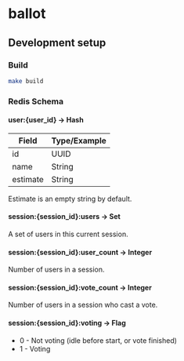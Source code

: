 # ballot

## Development setup

### Build
```bash
make build
```

### Redis Schema

#### user:{user_id} -> Hash 

| Field    | Type/Example          |
|----------|-----------------------|
| id       | UUID                  |
| name     | String                |
| estimate | String                |

Estimate is an empty string by default. 

#### session:{session_id}:users -> Set

A set of users in this current session.

#### session:{session_id}:user_count -> Integer

Number of users in a session.

#### session:{session_id}:vote_count -> Integer

Number of users in a session who cast a vote.

#### session:{session_id}:voting -> Flag

  * 0 - Not voting (idle before start, or vote finished) 
  * 1 - Voting
